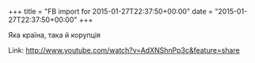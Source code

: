 +++
title = "FB import for 2015-01-27T22:37:50+00:00"
date = "2015-01-27T22:37:50+00:00"
+++

Яка країна, така й корупція


Link: http://www.youtube.com/watch?v=AdXNShnPp3c&feature=share
